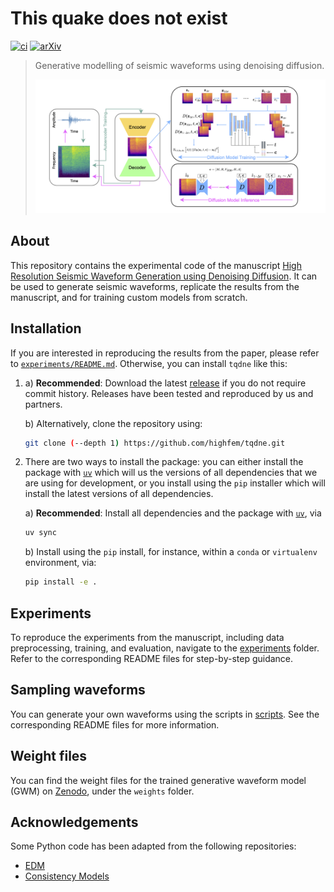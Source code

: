 # This quake does not exist

[![ci](https://github.com/highfem/tqdne/actions/workflows/ci.yml/badge.svg)](https://github.com/highfem/tqdne/actions/workflows/ci.yml)
[![arXiv](https://img.shields.io/badge/arXiv-2410.19343-b31b1b.svg)](https://arxiv.org/abs/2410.19343)

> Generative modelling of seismic waveforms using denoising diffusion.
>
> ![Generative pipeline](figures/figure1.png)

## About

This repository contains the experimental code of the manuscript [High Resolution Seismic Waveform Generation using Denoising Diffusion](https://arxiv.org/abs/2410.19343).
It can be used to generate seismic waveforms, replicate the results from the manuscript, and for training custom models from scratch.

## Installation

If you are interested in reproducing the results from the paper, please refer to [`experiments/README.md`](experiments/README.md). Otherwise, you can install `tqdne` like this:

1.
   a) **Recommended**: Download the latest [release](https://github.com/highfem/tqdne/tags) if you do not require commit history. Releases have been tested and reproduced by us and partners.

   b) Alternatively, clone the repository using:

      ```bash
      git clone (--depth 1) https://github.com/highfem/tqdne.git
      ```

2.
   There are two ways to install the package: you can either install the package with [`uv`](https://github.com/astral-sh/uv) which will us the versions of all dependencies that we are using for development, or you install using the `pip` installer which will install the latest versions of all dependencies.

   a) **Recommended**: Install all dependencies and the package with [`uv`](https://github.com/astral-sh/uv), via

      ```bash
      uv sync
      ```

   b) Install using the `pip` install, for instance, within a `conda` or `virtualenv` environment, via:

      ```bash
      pip install -e .
      ```

## Experiments

To reproduce the experiments from the manuscript, including data preprocessing, training, and evaluation, navigate to the [experiments](./experiments) folder. Refer to the corresponding README files for step-by-step guidance.

## Sampling waveforms

You can generate your own waveforms using the scripts in [scripts](./scripts). See the corresponding README files for more information.

## Weight files

You can find the weight files for the trained generative waveform model (GWM) on [Zenodo](https://zenodo.org/records/15683650), under the `weights` folder.

## Acknowledgements

Some Python code has been adapted from the following repositories:

- [EDM](https://github.com/NVlabs/edm)
- [Consistency Models](https://github.com/openai/consistency_models)
